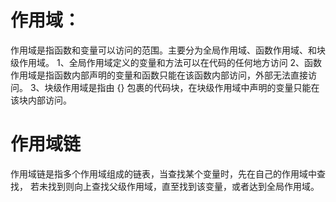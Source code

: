 # 作用域：

作用域是指函数和变量可以访问的范围。主要分为全局作用域、函数作用域、和块级作用域。
1、全局作用域定义的变量和方法可以在代码的任何地方访问
2、函数作用域是指函数内部声明的变量和函数只能在该函数内部访问，外部无法直接访问。
3、块级作用域是指由 {} 包裹的代码块，在块级作用域中声明的变量只能在该块内部访问。

# 作用域链

作用域链是指多个作用域组成的链表，当查找某个变量时，先在自己的作用域中查找，
若未找到则向上查找父级作用域，直至找到该变量，或者达到全局作用域。

